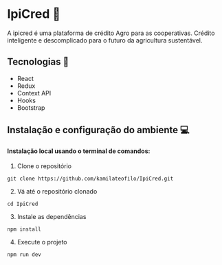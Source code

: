 # IpiCred 🌿

A ipicred é uma plataforma de crédito Agro para as cooperativas. Crédito inteligente e descomplicado para o futuro da agricultura sustentável.


## Tecnologias  🚀

- React 
- Redux
- Context API
- Hooks
- Bootstrap


## Instalação e configuração do ambiente 💻 

#### Instalação local usando o terminal de comandos:

1. Clone o repositório

```
git clone https://github.com/kamilateofilo/IpiCred.git

```

2. Vá até o repositório clonado

```
cd IpiCred

```

3. Instale as dependências 

```
npm install 

```

4. Execute o projeto

```
npm run dev

``` 



